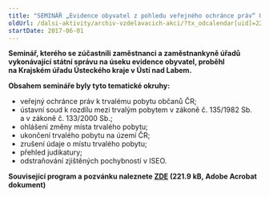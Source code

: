 ```yaml
---
title: "SEMINÁŘ „Evidence obyvatel z pohledu veřejného ochránce práv“ Ústecký kraj"
oldUrl: /dalsi-aktivity/archiv-vzdelavacich-akci/?tx_odcalendar[uid]=226&cHash=de7e1776b8ee8a6c2a63842f074902f4
startDate: 2017-06-01
---
```


<p><strong>Seminář, kterého se zúčastnili zaměstnanci a zaměstnankyně úřadů vykonávající státní správu na úseku evidence obyvatel, proběhl na Krajském úřadu Ústeckého kraje v Ústí nad Labem. </strong></p>
<p><strong>Obsahem semináře byly tyto tematické okruhy:</strong></p><ul><li>veřejný ochránce práv k trvalému pobytu občanů ČR;</li><li>ústavní soud k rozdílu mezi trvalým pobytem v zákoně č. 135/1982 Sb. a v zákoně č. 133/2000 Sb.;</li><li>ohlášení změny místa trvalého pobytu;</li><li>ukončení trvalého pobytu na území ČR;</li><li>zrušení údaje o místu trvalého pobytu;</li><li>přehled judikatury;</li><li>odstraňování zjištěných pochybností v ISEO.</li></ul><p><strong>Související program a pozvánku naleznete <a href="https://www.ochrance.cz/uploads-import/projekt_ESF/00_2017_SEMINARE/ARCHIV_2017/Seminare_archiv/06_01_Evidence_obyvatel_z_pohledu_verejneho_ochrance_prav_pozvanka_.pdf" target="_blank">ZDE</a> (221.9 kB, Adobe Acrobat dokument)</strong></p>

